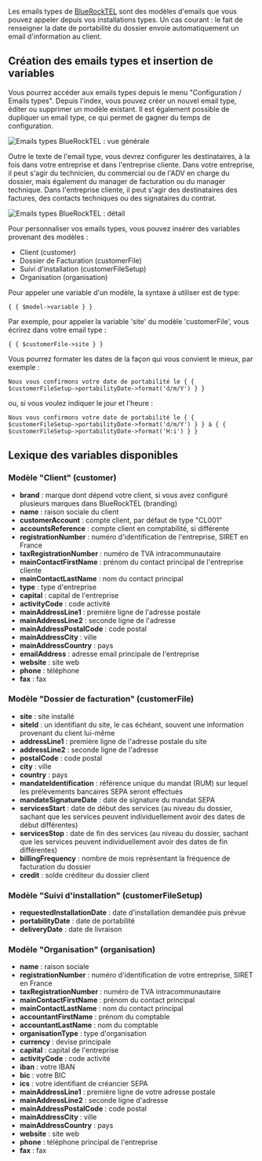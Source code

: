 Les emails types de [BlueRockTEL](https://fr.bluerocktel.com) sont des modèles d'emails que vous pouvez appeler depuis vos installations types. Un cas courant : le fait de renseigner la date de portabilité du dossier envoie automatiquement un email d'information au client.

## Création des emails types et insertion de variables

Vous pourrez accéder aux emails types depuis le menu "Configuration / Emails types". Depuis l'index, vous pouvez créer un nouvel email type, éditer ou supprimer un modèle existant. Il est également possible de dupliquer un email type, ce qui permet de gagner du temps de configuration.

![Emails types BlueRockTEL : vue générale](http://assets.bluerocktel.net/images/emailTemplates-index-fr.png)

Outre le texte de l'email type, vous devrez configurer les destinataires, à la fois dans votre entreprise et dans l'entreprise cliente. Dans votre entreprise, il peut s'agir du technicien, du commercial ou de l'ADV en charge du dossier, mais également du manager de facturation ou du manager technique. Dans l'entreprise cliente, il peut s'agir des destinataires des factures, des contacts techniques ou des signataires du contrat.

![Emails types BlueRockTEL : détail](http://assets.bluerocktel.net/images/emailTemplates-edit2-fr.png)

Pour personnaliser vos emails types, vous pouvez insérer des variables provenant des modèles :   
* Client (customer)
* Dossier de Facturation (customerFile)
* Suivi d'installation (customerFileSetup)
* Organisation (organisation)

Pour appeler une variable d'un modèle, la syntaxe à utiliser est de type:

```
{ { $model->variable } }
``` 

Par exemple, pour appeler la variable 'site' du modèle 'customerFile', vous écrirez dans votre email type : 

```
{ { $customerFile->site } }
``` 

Vous pourrez formater les dates de la façon qui vous convient le mieux, par exemple :

```
Nous vous confirmons votre date de portabilité le { { $customerFileSetup->portabilityDate->format('d/m/Y') } }
```

ou, si vous voulez indiquer le jour et l'heure :

```
Nous vous confirmons votre date de portabilité le { { $customerFileSetup->portabilityDate->format('d/m/Y') } } à { { $customerFileSetup->portabilityDate->format('H:i') } }
```

## Lexique des variables disponibles

### Modèle "Client" (customer)

* **brand** : marque dont dépend votre client, si vous avez configuré plusieurs marques dans BlueRockTEL (branding)
* **name** : raison sociale du client
* **customerAccount** : compte client, par défaut de type "CL001"
* **accountsReference** : compte client en comptabilité, si différente
* **registrationNumber** : numéro d'identification de l'entreprise, SIRET en France
* **taxRegistrationNumber** : numéro de TVA intracommunautaire
* **mainContactFirstName** : prénom du contact principal de l'entreprise cliente
* **mainContactLastName** : nom du contact principal
* **type** : type d'entreprise
* **capital** : capital de l'entreprise
* **activityCode** : code activité
* **mainAddressLine1** : première ligne de l'adresse postale
* **mainAddressLine2** : seconde ligne de l'adresse
* **mainAddressPostalCode** : code postal
* **mainAddressCity** : ville
* **mainAddressCountry** : pays
* **emailAddress** : adresse email principale de l'entreprise
* **website** : site web
* **phone** : téléphone
* **fax** : fax

### Modèle "Dossier de facturation" (customerFile)

* **site** : site installé
* **siteId** : un identifiant du site, le cas échéant, souvent une information provenant du client lui-même
* **addressLine1** : première ligne de l'adresse postale du site
* **addressLine2** : seconde ligne de l'adresse
* **postalCode** : code postal
* **city** : ville
* **country** : pays
* **mandateIdentification** : référence unique du mandat (RUM) sur lequel les prélèvements bancaires SEPA seront effectués
* **mandateSignatureDate** : date de signature du mandat SEPA
* **servicesStart** : date de début des services (au niveau du dossier, sachant que les services peuvent individuellement avoir des dates de début différentes)
* **servicesStop** : date de fin des services (au niveau du dossier, sachant que les services peuvent individuellement avoir des dates de fin différentes)
* **billingFrequency** : nombre de mois représentant la fréquence de facturation du dossier
* **credit** : solde créditeur du dossier client

### Modèle "Suivi d'installation" (customerFileSetup)

* **requestedInstallationDate** : date d'installation demandée puis prévue
* **portabilityDate** : date de portabilité
* **deliveryDate** : date de livraison

### Modèle "Organisation" (organisation)

* **name** : raison sociale
* **registrationNumber** : numéro d'identification de votre entreprise, SIRET en France
* **taxRegistrationNumber** : numéro de TVA intracommunautaire
* **mainContactFirstName** : prénom du contact principal
* **mainContactLastName** : nom du contact principal
* **accountantFirstName** : prénom du comptable
* **accountantLastName** : nom du comptable
* **organisationType** : type d'organisation
* **currency** : devise principale
* **capital** : capital de l'entreprise
* **activityCode** : code activité
* **iban** : votre IBAN
* **bic** : votre BIC
* **ics** : votre identifiant de créancier SEPA
* **mainAddressLine1** : première ligne de votre adresse postale
* **mainAddressLine2** : seconde ligne d'adresse
* **mainAddressPostalCode** : code postal
* **mainAddressCity** : ville
* **mainAddressCountry** : pays
* **website** : site web
* **phone** : téléphone principal de l'entreprise
* **fax** : fax

